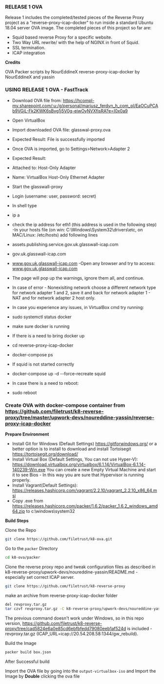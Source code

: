 ### RELEASE 1 OVA

Release 1 includes the completed/tested pieces of the Reverse Proxy project as a "reverse-proxy-icap-docker" to run inside a standard Ubuntu 18.04 server OVA image. The completed pieces of this project so far are:

- Squid based reverse Proxy for a specific website.
- Two Way URL rewrite/ with the help of NGINX in front of Squid.
- SSL termination.
- ICAP integration

**Credits**

OVA Packer scripts by NourEddineX
reverse-proxy-icap-docker by NourEddineX and yassin


### USING RELEASE 1 OVA - FastTrack 

- Download OVA file from: https://hcompl-my.sharepoint.com/:u:/g/personal/mariusz_ferdyn_h_com_pl/EaOCuPCAb9VGjL-Fk2KWK6sBvg1j5V0g-eiwOyNVXfisRA?e=I0x0a9
- Open VirtualBox
- Import downloaded OVA file: glasswal-proxy.ova
 - Expected Result: File is successfully imported
- Once OVA is imported, go to Settings>Network>Adapter 2
 - Expected Result: 
 - Attached to: Host-Only Adapter
 - Name: VirtualBox Host-Only Ethernet Adapter
- Start the glasswall-proxy
- Login (username: user, password: secret)
- In shell type 
 - ip a
 - check the ip address for eth1 (this address is used in the following step)
-In your hosts file (on win: C:\Windows\System32\drivers\etc, on MAC/Linux: /etc/hosts) add following lines
 - <IPADDRESS STEP7>  assets.publishing.service.gov.uk.glasswall-icap.com
 - <IPADDRESS STEP7>  gov.uk.glasswall-icap.com
 - <IPADDRESS STEP7>  www.gov.uk.glasswall-icap.com 
-Open any browser and try to access: www.gov.uk.glasswall-icap.com
 - The page will pop up the warnings, ignore them all, and continue. 


- In case of error - Nonexisiting network choose a different network type for network adapter 1 and 2, save it and back for network adapter 1 - NAT and for network adapter 2 host only.
- In case you experience any issues, in VirtualBox cmd try running:
- sudo systemctl status docker
- make sure docker is running
- If there is a need to bring docker up
 - cd reverse-proxy-icap-docker
 - docker-compose ps
- If squid is not started correctly
 - docker-compose up -d --force-recreate squid
- In case there is a need to reboot:
 - sudo reboot



### Create OVA with docker-compose container from https://github.com/filetrust/k8-reverse-proxy/tree/master/upwork-devs/noureddine-yassin/reverse-proxy-icap-docker

**Prepare Environment**

- Install Git for Windows (Default Settings) https://gitforwindows.org/ or a better option is to install to download and install Tortoisegit https://tortoisegit.org/download/
- Install Virtual Box (Default Settings, You can not use Hyper-V): https://download.virtualbox.org/virtualbox/6.1.14/VirtualBox-6.1.14-140239-Win.exe
  You can create a new Empty Virtual Machine and start it to see Bios - In this way you are sure that Hypervisor is running properly.
- Install Vagrant(Default Settings): https://releases.hashicorp.com/vagrant/2.2.10/vagrant_2.2.10_x86_64.msi
- Copy .exe from https://releases.hashicorp.com/packer/1.6.2/packer_1.6.2_windows_amd64.zip to c:\windows\system32


**Build Steps**

Clone the Repo

``` bash
git clone https://github.com/filetrust/k8-ova.git
```

Go to the `packer` Directory

``` bash
cd k8-ova/packer
```

Clone the reverse proxy repo and tweak configuration files as described in k8-reverse-proxy/upwork-devs/noureddine-yassin/README.md - especially set correct ICAP server.

```bash
git clone https://github.com/filetrust/k8-reverse-proxy
```

make an archive from reverse-proxy-icap-docker folder

```bash
del revproxy.tar.gz
tar czvf revproxy.tar.gz -C k8-reverse-proxy/upwork-devs/noureddine-yassin/ reverse-proxy-icap-docker/
```

The previous command doesn't work under Windows, so in this repo version, https://github.com/filetrust/k8-reverse-proxy/tree/cad5824e6a0e85cd6ebfbfedd79080eeb1af524d is included - revproxy.tar.gz (ICAP_URL=icap://20.54.208.58:1344/gw_rebuild).

Build the Image

``` bash
packer build box.json
```

After Successful build

Import the OVA file by going into the `output-virtualbox-iso` and Import the Image by **Double** clicking the ova file
